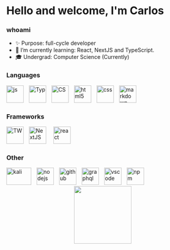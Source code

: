 # Hello and welcome, I'm Carlos

### whoami
- ✨ Purpose: full-cycle developer
- 🌱 I’m currently learning: React, NextJS and TypeScript.
- 🎓 Undergrad: Computer Science (Currently)

### Languages

<div style="display: inline_block; margin-top: 15px;">
  <img alt="js" height="45" width="45" style="margin-right: 10px;"  src="https://cdn.jsdelivr.net/gh/devicons/devicon/icons/javascript/javascript-original.svg" />
  <img alt="Typ" height="45" width="45" style="margin-right: 10px;"  src="https://upload.wikimedia.org/wikipedia/commons/4/4c/Typescript_logo_2020.svg" />
  <img alt="CS" height="45" width="45" style="margin-right: 10px;"  src="https://cdn.jsdelivr.net/gh/devicons/devicon/icons/csharp/csharp-original.svg" />
  <img alt="html5" height="45" width="45" style="margin-right: 10px;"  src="https://cdn.jsdelivr.net/gh/devicons/devicon/icons/html5/html5-original.svg" />
  <img alt="css" height="45" width="45" style="margin-right: 10px;"  src="https://cdn.jsdelivr.net/gh/devicons/devicon/icons/css3/css3-original.svg" >
  <img alt="markdown" height="45" width="45" style="margin-right: 10px;"  src="https://cdn.jsdelivr.net/gh/devicons/devicon/icons/markdown/markdown-original.svg" />
</div>

### Frameworks

<div style="display: inline_block; margin-top: 15px;">
  <img alt="TW" height="45" width="45" style="margin-right: 10px;"  src="https://upload.wikimedia.org/wikipedia/commons/d/d5/Tailwind_CSS_Logo.svg"/>
  <img alt="NextJS" height="45" width="45" style="margin-right: 15px;" src="https://miro.medium.com/v2/resize:fit:640/format:webp/1*okiCUvTUJLtOqJv1dMzwpA.png">
  <img alt="react" height="45" width="45" style="margin-right: 10px;"  src="https://cdn.jsdelivr.net/gh/devicons/devicon/icons/react/react-original-wordmark.svg" />   
</div>

### Other

<div style="display: inline_block; margin-top: 15px;">
  <img alt="kali" height="45" width="65" style="margin-right: 10px;"  src="https://forums.kali.org/images/misc/kali-2.0-logo-TM.png" />
  <img alt="nodejs" height="45" width="45" style="margin-right: 10px;"  src="https://cdn.jsdelivr.net/gh/devicons/devicon/icons/nodejs/nodejs-original.svg" />
  <img alt="github" height="45" width="45" style="margin-right: 10px;" src="https://cdn.jsdelivr.net/gh/devicons/devicon/icons/github/github-original-wordmark.svg" />
  <img alt="graphql" height="45" width="45" style="margin-right: 10px;"  src="https://cdn.jsdelivr.net/gh/devicons/devicon/icons/graphql/graphql-plain-wordmark.svg" />
  <img alt="vscode" height="45" width="45" style="margin-right: 10px;" src="https://cdn.jsdelivr.net/gh/devicons/devicon/icons/vscode/vscode-original.svg" />
  <img alt="npm" height="45" width="45" style="margin-right: 10px;"  src="https://cdn.jsdelivr.net/gh/devicons/devicon/icons/npm/npm-original-wordmark.svg" />
<br/>

<div align="center">
  <img height="150em" src="https://github-readme-stats.vercel.app/api?username=Solractys&show_icons=true&theme=aura_dark&include_all_commits=false&count_private=true"/>
</div>
